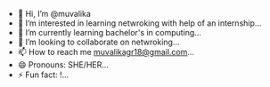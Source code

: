 - 👋 Hi, I’m @muvalika
- 👀 I’m interested in learning netwroking with help of an internship...
- 🌱 I’m currently learning bachelor's in computing...
- 💞️ I’m looking to collaborate on netwroking...
- 📫 How to reach me muvalikagr18@gmail.com...
- 😄 Pronouns: SHE/HER...
- ⚡ Fun fact: !...

<!---
muvalika/muvalika is a ✨ special ✨ repository because its `README.md` (this file) appears on your GitHub profile.
You can click the Preview link to take a look at your changes.
--->
